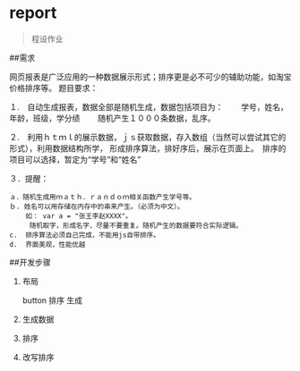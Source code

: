 #  report
>程设作业

##需求

网页报表是广泛应用的一种数据展示形式；排序更是必不可少的辅助功能，如淘宝价格排序等。
题目要求：

１.　自动生成报表，数据全部是随机生成，数据包括项目为：
　　学号，姓名，年龄，班级，学分绩
　　随机产生１０００条数据，乱序。　

２.　利用ｈｔｍｌ的展示数据，ｊｓ获取数据，存入数组（当然可以尝试其它的形式），利用数据结构所学，
       形成排序算法，排好序后，展示在页面上。　排序的项目可以选择，暂定为“学号”和“姓名”


３．提醒：

	ａ．随机生成用ｍａｔｈ．ｒａｎｄｏｍ相关函数产生学号等。　
	ｂ. 姓名可以用存储在内存中的串来产生。（必须为中文）。
		如： var a = "张王李赵XXXX"。
		 随机取字，形成名字，尽量不要重复。随机产生的数据要符合实际逻辑。
    c.  排序算法必须自己完成，不能用js自带排序。
    d.  界面美观，性能优越
    
##开发步骤

1. 布局

	button 排序 生成
	
2. 生成数据

3. 排序

4. 改写排序
 